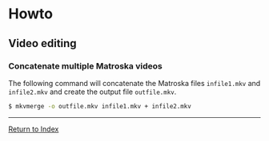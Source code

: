 # Howto

## Video editing

### Concatenate multiple Matroska videos

The following command will concatenate the Matroska files `infile1.mkv` and `infile2.mkv` and create the output file `outfile.mkv`.

```bash
$ mkvmerge -o outfile.mkv infile1.mkv + infile2.mkv
```

---
[Return to Index](../README.md)
